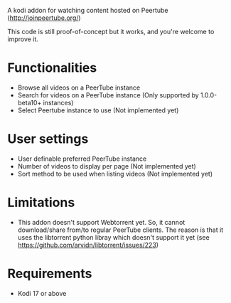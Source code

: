 A kodi addon for watching content hosted on Peertube (http://joinpeertube.org/) 

This code is still proof-of-concept but it works, and you're welcome to improve it.

# Functionalities

* Browse all videos on a PeerTube instance 
* Search for videos on a PeerTube instance (Only supported by 1.0.0-beta10+ instances)
* Select Peertube instance to use (Not implemented yet)

# User settings

* User definable preferred PeerTube instance 
* Number of videos to display per page (Not implemented yet)
* Sort method to be used when listing videos (Not implemented yet) 

# Limitations

* This addon doesn't support Webtorrent yet. So, it cannot download/share from/to regular PeerTube clients.
The reason is that it uses the libtorrent python libray which doesn't support it yet (see https://github.com/arvidn/libtorrent/issues/223)

# Requirements

* Kodi 17 or above


